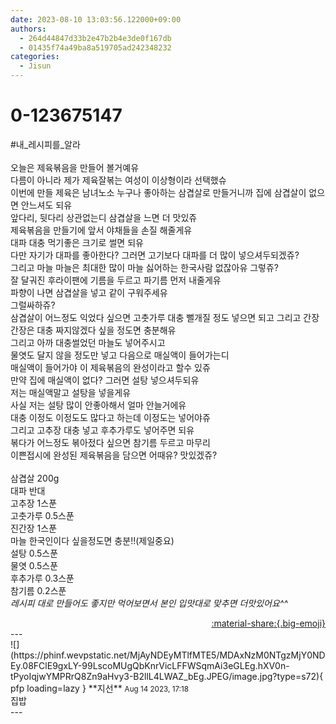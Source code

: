 ```yaml
---
date: 2023-08-10 13:03:56.122000+09:00
authors:
  - 264d44847d33b2e47b2b4e3de0f167db
  - 01435f74a49ba8a519705ad242348232
categories:
  - Jisun
---
```


# 0-123675147

<div class="post-container" markdown="1">
<div class="content-container md-sidebar__scrollwrap" markdown="1">

\#내_레시피를_알라<br><br>오늘은 제육볶음을 만들어 볼거예유<br>다름이 아니라 제가 제육잘볶는 여성이 이상형이라 선택했슈<br>이번에 만들 제육은 남녀노소 누구나 좋아하는 삼겹살로 만들거니까 집에 삼겹살이 없으면 안느셔도 되유<br>앞다리, 뒷다리 상관없는디 삼겹살을 느면 더 맛있쥬<br>제육볶음을 만들기에 앞서 야채들을 손질 해줄게유<br>대파 대충 먹기좋은 크기로 썰면 되유 <br>다만 자기가 대파를 좋아한다? 그러면 고기보다 대파를 더 많이 넣으셔두되겠쥬?<br>그리고 마늘 마늘은 최대한 많이 마늘 싫어하는 한국사람 없잖아유 그렇쥬?<br>잘 달궈진 후라이팬에 기름을 두르고 파기름 먼저 내줄게유<br>파향이 나면 삼겹살을 넣고 같이 구워주세유 <br>그럴싸하쥬?<br>삼겹살이 어느정도 익었다 싶으면 고춧가루 대충 뻘개질 정도 넣으면 되고 그리고 간장 간장은 대충 짜지않겠다 싶을 정도면 충분해유<br>그리고 아까 대충썰었던 마늘도 넣어주시고<br>물엿도 달지 않을 정도만 넣고 다음으로 매실액이 들어가는디 <br>매실액이 들어가야 이 제육볶음의 완성이라고 할수 있쥬<br>만약 집에 매실액이 없다? 그러면 설탕 넣으셔두되유<br>저는 매실액말고 설탕을 넣을게유<br>사실 저는 설탕 많이 안좋아해서 얼마 안늘거에유<br>대충 이정도 이정도도 많다고 하는데 이정도는 넣어야쥬<br>그리고 고추장 대충 넣고 후추가루도 넣어주면 되유<br>볶다가 어느정도 볶아젔다 싶으면 참기름 두르고 마무리<br>이쁜접시에 완성된 제육볶음을 담으면 어때유? 맛있겠쥬?<br><br>삼겹살 200g<br>대파 반대<br>고추장 1스푼<br>고춧가루 0.5스푼<br>진간장 1스푼<br>마늘 한국인이다 싶을정도면 충분!!(제일중요)<br>설탕 0.5스푼<br>물엿 0.5스푼<br>후추가루 0.3스푼<br>참기름 0.2스푼<br>*레시피 대로 만들어도 좋지만 먹어보면서 본인 입맛대로 맞추면 더맛있어요^^* <br>

</div>
</div>

<div style="text-align: right;" markdown="1">
<a href="https://weverse.io/fromis9/fanpost/0-123675147" style="text-align: right;">:material-share:{.big-emoji}</a>
</div>
---

<div class="comments-container md-sidebar__scrollwrap" markdown="1">
<div class="comment" markdown="1">
<div class='id-container' markdown="1">
![](https://phinf.wevpstatic.net/MjAyNDEyMTlfMTE5/MDAxNzM0NTgzMjY0NDEy.08FClE9gxLY-99LscoMUgQbKnrVicLFFWSqmAi3eGLEg.hXV0n-tPyoIqjwYMPRrQ8Zn9aHvy3-B2llL4LWAZ_bEg.JPEG/image.jpg?type=s72){ pfp loading=lazy }
**<span class="artist">지선</span>** <small>Aug 14 2023, 17:18</small><br>
</div>
<div class='comment-body' markdown="1">
집밥
</div>
</div>
</div>
---
